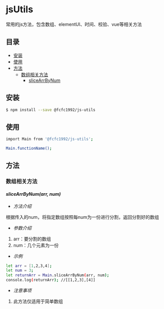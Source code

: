 # jsUtils  

常用的js方法，包含数组、elementUI、时间、校验、vue等相关方法  

## 目录  

- [安装](#安装)  
- [使用](#使用)  
- [方法](#方法)  
  - [数组相关方法](#数组相关方法)   
    - [sliceArrByNum](#slicearrbynumarr-num)  
    
## 安装  

```sh
$ npm install --save @fcfc1992/js-utils
```  

## 使用  

```sh
import Main from '@fcfc1992/js-utils';

Main.functionName();
```  

## 方法  

### 数组相关方法  

#### ***sliceArrByNum(arr, num)***  
  
- *方法介绍*  

根据传入的num，将指定数组按照每num为一份进行分割，返回分割好的数组  

- *参数介绍*  

1. arr：要分割的数组  
2. num：几个元素为一份  

- *示例*  

```sh
let arr = [1,2,3,4];
let num = 3;
let returnArr = Main.sliceArrByNum(arr, num);
console.log(returnArr); //[[1,2,3],[4]]
```  

- *注意事项*  

1. 此方法仅适用于简单数组  
